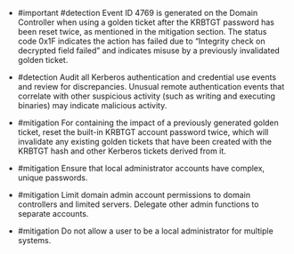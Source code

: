 - #important  #detection Event ID 4769 is generated on the Domain Controller when using a golden ticket after the KRBTGT password has been reset twice, as mentioned in the mitigation section. The status code 0x1F indicates the action has failed due to “Integrity check on decrypted field failed” and indicates misuse by a previously invalidated golden ticket. 
- #detection Audit all Kerberos authentication and credential use events and review for discrepancies. Unusual remote authentication events that correlate with other suspicious activity (such as writing and executing binaries) may indicate malicious activity.

- #mitigation  For containing the impact of a previously generated golden ticket, reset the built-in KRBTGT account password twice, which will invalidate any existing golden tickets that have been created with the KRBTGT hash and other Kerberos tickets derived from it.
- #mitigation  Ensure that local administrator accounts have complex, unique passwords.
- #mitigation  Limit domain admin account permissions to domain controllers and limited servers. Delegate other admin functions to separate accounts.
- #mitigation  Do not allow a user to be a local administrator for multiple systems.
